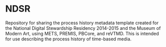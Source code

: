 # NDSR
Repository for sharing the process history metadata template created for the National Digital Stewardship Residency 2014-2015 and the Museum of Modern Art, using METS, PREMIS, PBCore, and reVTMD. This is intended for use describing the process history of time-based media.
